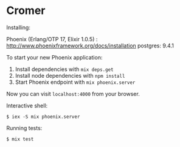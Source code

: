 # Cromer

Installing:

Phoenix (Erlang/OTP 17, Elixir 1.0.5) : http://www.phoenixframework.org/docs/installation
postgres: 9.4.1

To start your new Phoenix application:

1. Install dependencies with `mix deps.get`
2. Install node dependencies with `npm install`
3. Start Phoenix endpoint with `mix phoenix.server`

Now you can visit `localhost:4000` from your browser.

Interactive shell:

    $ iex -S mix phoenix.server

Running tests:

    $ mix test
